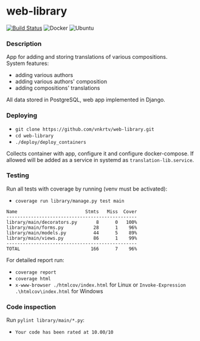 # web-library

[![Build Status](https://travis-ci.com/vnkrtv/web-library.svg?branch=master)](https://travis-ci.com/vnkrtv/web-library)
![Docker](https://github.com/vnkrtv/web-library/workflows/Docker/badge.svg)
![Ubuntu](https://github.com/vnkrtv/web-library/workflows/Ubuntu/badge.svg)


### Description  

App for adding and storing translations of various compositions.  
System features:
- adding various authors
- adding various authors' composition
- adding compositions' translations

All data stored in PostgreSQL, web app implemented in Django.

### Deploying

- ```git clone https://github.com/vnkrtv/web-library.git```
- ```cd web-library```
- ```./deploy/deploy_containers```

Collects container with app, configure it and configure docker-compose. If allowed will be added as a service in systemd as ```translation-lib.service```.

### Testing    
Run all tests with coverage by running (venv must be activated):   
- ```coverage run library/manage.py test main```

```
Name                         Stmts   Miss  Cover
------------------------------------------------
library/main/decorators.py       8      0   100%
library/main/forms.py           28      1    96%
library/main/models.py          44      5    89%
library/main/views.py           86      1    99%
------------------------------------------------
TOTAL                          166      7    96%
```
For detailed report run:
- ```coverage report```  
- ```coverage html```  
- ```x-www-browser ./htmlcov/index.html``` for Linux or ```Invoke-Expression .\htmlcov\index.html``` for Windows

### Code inspection

Run ```pylint library/main/*.py```:  
- ```Your code has been rated at 10.00/10```
